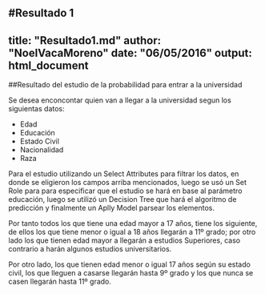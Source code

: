 #Resultado 1
---
title: "Resultado1.md"
author: "NoelVacaMoreno"
date: "06/05/2016"
output: html_document
---
##Resultado del estudio de la probabilidad para entrar a la universidad

Se desea enconcontar quien van a llegar a la universidad segun los siguientas datos:

* Edad
* Educación
* Estado Civil
* Nacionalidad
* Raza

Para el estudio utilizando un Select Attributes para filtrar los datos, en donde se 
eligieron los campos arriba mencionados, luego se usó un Set Role para para especificar que el
estudio se hará en base al parámetro educación, luego se utilizó un Decision Tree que hará 
el algoritmo de predicción y finalmente un Aplly Model parsear los elementos.

Por tanto todos los que tiene una edad mayor a 17 años, tiene los siguiente, de ellos los que 
tiene menor o igual a 18 años llegarán a 11º grado; por otro lado los que tienen edad mayor a 
llegarán a estudios Superiores, caso contrario a harán algunos estudios universitarios.

Por otro lado, los que tienen edad menor o igual 17 años según su estado civil, los que lleguen 
a casarse llegarán hasta 9º grado y los que nunca se casen llegarán hasta 11º grado.
